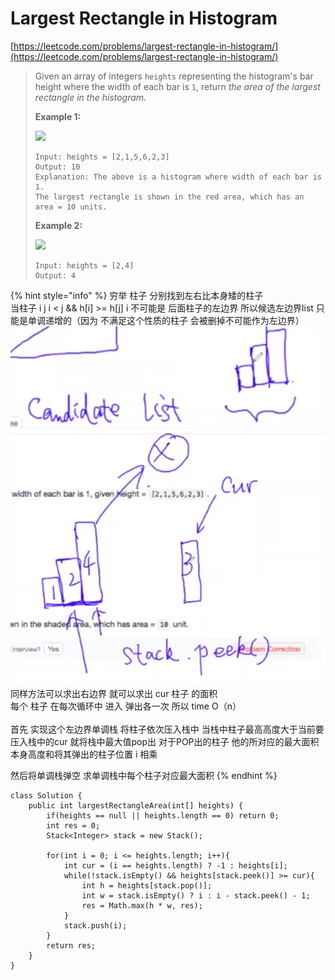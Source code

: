 # Largest Rectangle in Histogram

[https://leetcode.com/problems/largest-rectangle-in-histogram/](https://leetcode.com/problems/largest-rectangle-in-histogram/)

> Given an array of integers `heights` representing the histogram's bar height where the width of each bar is `1`, return _the area of the largest rectangle in the histogram_.
>
> &#x20;
>
> **Example 1:**
>
> ![](https://assets.leetcode.com/uploads/2021/01/04/histogram.jpg)
>
> ```
> Input: heights = [2,1,5,6,2,3]
> Output: 10
> Explanation: The above is a histogram where width of each bar is 1.
> The largest rectangle is shown in the red area, which has an area = 10 units.
> ```
>
> **Example 2:**
>
> ![](https://assets.leetcode.com/uploads/2021/01/04/histogram-1.jpg)
>
> ```
> Input: heights = [2,4]
> Output: 4
> ```

{% hint style="info" %}
穷举 柱子 分别找到左右比本身矮的柱子\
当柱子 i j  i < j && h\[i] >= h\[j] i 不可能是 后面柱子的左边界  所以候选左边界list 只能是单调递增的（因为 不满足这个性质的柱子 会被删掉不可能作为左边界）\
![](<../.gitbook/assets/image (10) (1).png>)\
![](<../.gitbook/assets/image (13).png>)\
同样方法可以求出右边界 就可以求出 cur 柱子 的面积\
每个 柱子 在每次循环中 进入 弹出各一次 所以 time O（n）\
\
首先 实现这个左边界单调栈 将柱子依次压入栈中 当栈中柱子最高高度大于当前要压入栈中的cur 就将栈中最大值pop出  对于POP出的柱子 他的所对应的最大面积 本身高度和将其弹出的柱子位置 i 相乘&#x20;

然后将单调栈弹空 求单调栈中每个柱子对应最大面积 &#x20;
{% endhint %}

```
class Solution {
    public int largestRectangleArea(int[] heights) {
        if(heights == null || heights.length == 0) return 0;
        int res = 0;
        Stack<Integer> stack = new Stack();
        
        for(int i = 0; i <= heights.length; i++){
            int cur = (i == heights.length) ? -1 : heights[i];
            while(!stack.isEmpty() && heights[stack.peek()] >= cur){
                int h = heights[stack.pop()];
                int w = stack.isEmpty() ? i : i - stack.peek() - 1;
                res = Math.max(h * w, res);
            }
            stack.push(i);
        }
        return res;
    }
}
```
